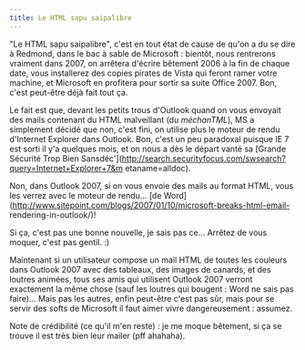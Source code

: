 ```yaml
---
title: Le HTML sapu saipalibre
---
```


"Le HTML sapu saipalibre", c'est en tout état de cause de qu'on a du se dire à
Redmond, dans le bac à sable de Microsoft : bientôt, nous rentrerons vraiment
dans 2007, on arrêtera d'écrire bêtement 2006 à la fin de chaque date, vous
installerez des copies pirates de Vista qui feront ramer votre machine, et
Microsoft en profitera pour sortir sa suite Office 2007. Bon, c'est peut-être
déjà fait tout ça.

Le fait est que, devant les petits trous d'Outlook quand on vous envoyait des
mails contenant du HTML malveillant (du _méchanTML_), MS a simplement décidé
que non, c'est fini, on utilise plus le moteur de rendu d'Internet Explorer
dans Outlook. Bon, c'est un peu paradoxal puisque IE 7 est sorti il y'a
quelques mois, et on nous a dès le départ vanté sa [Grande Sécurité Trop Bien 
Sansdéc'](http://search.securityfocus.com/swsearch?query=Internet+Explorer+7&m
etaname=alldoc).

Non, dans Outlook 2007, si on vous envoie des mails au format HTML, vous les
verrez avec le moteur de rendu... [de
Word](http://www.sitepoint.com/blogs/2007/01/10/microsoft-breaks-html-email-
rendering-in-outlook/)!

Si ça, c'est pas une bonne nouvelle, je sais pas ce... Arrêtez de vous moquer,
c'est pas gentil. :)

Maintenant si un utilisateur compose un mail HTML de toutes les couleurs dans
Outlook 2007 avec des tableaux, des images de canards, et des loutres animées,
tous ses amis qui utilisent Outlook 2007 verront exactement la même chose
(sauf les loutres qui bougent : Word ne sais pas faire)... Mais pas les
autres, enfin peut-être c'est pas sûr, mais pour se servir des softs de
Microsoft il faut aimer vivre dangereusement : assumez.

Note de crédibilité (ce qu'il m'en reste) : je me moque bêtement, si ça se
trouve il est très bien leur mailer (pff ahahaha).

